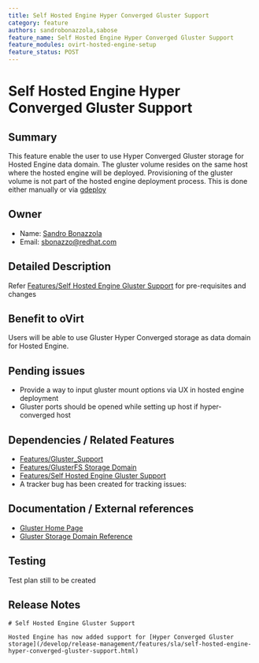 ```yaml
---
title: Self Hosted Engine Hyper Converged Gluster Support
category: feature
authors: sandrobonazzola,sabose
feature_name: Self Hosted Engine Hyper Converged Gluster Support
feature_modules: ovirt-hosted-engine-setup
feature_status: POST
---
```


# Self Hosted Engine Hyper Converged Gluster Support

## Summary

This feature enable the user to use Hyper Converged Gluster storage for Hosted Engine data domain. The gluster volume resides on the same host where the hosted engine will be deployed. Provisioning of the gluster volume is not part of the hosted engine deployment process. This is done either manually or via [gdeploy](http://gdeploy.readthedocs.io)

## Owner

*   Name: [Sandro Bonazzola](https://github.com/sandrobonazzola)
*   Email: <sbonazzo@redhat.com>

## Detailed Description

Refer [Features/Self Hosted Engine Gluster Support](/develop/release-management/features/sla/self-hosted-engine-gluster-support.html) for pre-requisites and changes

## Benefit to oVirt

Users will be able to use Gluster Hyper Converged storage as data domain for Hosted Engine.

## Pending issues

*   Provide a way to input gluster mount options via UX in hosted engine deployment
*   Gluster ports should be opened while setting up host if hyper-converged host

## Dependencies / Related Features

*   [Features/Gluster_Support](/develop/release-management/features/gluster/gluster-support.html)
*   [Features/GlusterFS Storage Domain](/develop/release-management/features/storage/glusterfs-storage-domain.html)
*   [Features/Self Hosted Engine Gluster Support](/develop/release-management/features/sla/self-hosted-engine-gluster-support.html)
*   A tracker bug has been created for tracking issues:

## Documentation / External references

*   [Gluster Home Page](http://www.gluster.org/)
*   [Gluster Storage Domain Reference](/documentation/administration_guide/index.html#Adding_Red_Hat_Gluster_Storage)

## Testing

Test plan still to be created

## Release Notes

```
# Self Hosted Engine Gluster Support

Hosted Engine has now added support for [Hyper Converged Gluster storage](/develop/release-management/features/sla/self-hosted-engine-hyper-converged-gluster-support.html)


